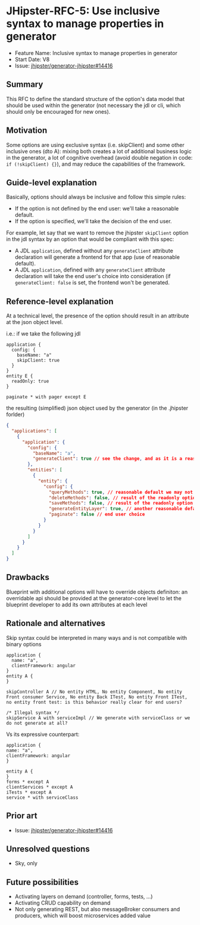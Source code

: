 # JHipster-RFC-5: Use inclusive syntax to manage properties in generator

<!-- This is a RFC template based on the Rust RFC process but simplified: https://github.com/rust-lang/rfcs/ -->

- Feature Name: Inclusive syntax to manage properties in generator
- Start Date: V8
- Issue: [jhipster/generator-jhipster#14416](https://github.com/jhipster/generator-jhipster/issues/14416)

## Summary

[summary]: #summary

This RFC to define the standard structure of the option's data model that should be used within the generator (not necessary the jdl or cli, which should only be encouraged for new ones). 

## Motivation

[motivation]: #motivation

Some options are using exclusive syntax (i.e. skipClient) and some other inclusive ones (dto A): mixing both creates a lot of additional business logic in the generator,
a lot of cognitive overhead (avoid double negation in code: `if (!skipClient) {}`), and may reduce the capabilities of the framework.

## Guide-level explanation

[guide-level-explanation]: #guide-level-explanation

Basically, options should always be inclusive and follow this simple rules:

 - If the option is not defined by the end user: we'll take a reasonable default.
 - If the option is specified, we'll take the decision of the end user.

For example, let say that we want to remove the jhipster `skipClient` option in the jdl syntax by an option that would be compliant with this spec:

 - A JDL  `application`, defined without any `generateClient` attribute declaration will generate a frontend for that app (use of reasonable default).
 - A JDL  `application`, defined with any `generateClient` attribute declaration will take the end user's choice into consideration (if `generateClient: false` is set, the frontend won't be generated.

## Reference-level explanation

[reference-level-explanation]: #reference-level-explanation

At a technical level, the presence of the option should result in an attribute at the json object level.

i.e.: if we take the following jdl

```
application {
  config: {
    baseName: "a"
    skipClient: true
  }
}
entity E {
  readOnly: true
}

paginate * with pager except E

```
the resulting (simplified) json object used by the generator (in the .jhipster forlder)

```json
{
  "applications": [
    {
      "application": {
        "config": {
          "baseName": "a",
          "generateClient": true // see the change, and as it is a reasonable default, we may not have to specify it
        },
        "entities": [
          {
            "entity": {
              "config": {
                "queryMethods": true, // reasonable default we may not have to specify it
                "deleteMethods": false, // result of the readonly option
                "saveMethods": false, // result of the readonly option
                "generateEntityLayer": true, // another reasonable default, ... as it is a reasonable default we may not have to specify it
                "paginate": false // end user choice
              }
            }
          }
        ]
      }
    }
  ]
}

```

## Drawbacks

[drawbacks]: #drawbacks

Blueprint with additional options will have to override objects definiton: an overridable api should be provided at the generator-core level to let the blueprint developer to add its own attributes at each level

## Rationale and alternatives

[rationale-and-alternatives]: #rationale-and-alternatives

Skip syntax could be interpreted in many ways and is not compatible with binary options


```
application {
  name: "a",
  clientFramework: angular
}
entity A {
}

skipController A // No entity HTML, No entity Component, No entity Front consumer Service, No entity Back ITest, No entity Front ITest, no entity front test: is this behavior really clear for end users?

/* Illegal syntax */
skipService A with serviceImpl // We generate with serviceClass or we do not generate at all? 

```

Vs its expressive counterpart:


```
application {
name: "a",
clientFramework: angular
}

entity A {
}
forms * except A
clientServices * except A
iTests * except A
service * with serviceClass

```



## Prior art

[prior-art]: #prior-art

- Issue: [jhipster/generator-jhipster#14416](https://github.com/jhipster/generator-jhipster/issues/14416)

## Unresolved questions

[unresolved-questions]: #unresolved-questions

- Sky, only

## Future possibilities

[future-possibilities]: #future-possibilities

- Activating layers on demand (controller, forms, tests, ...)
- Activating CRUD capability on demand
- Not only generating REST, but also messageBroker consumers and producers, which will boost microservices added value
